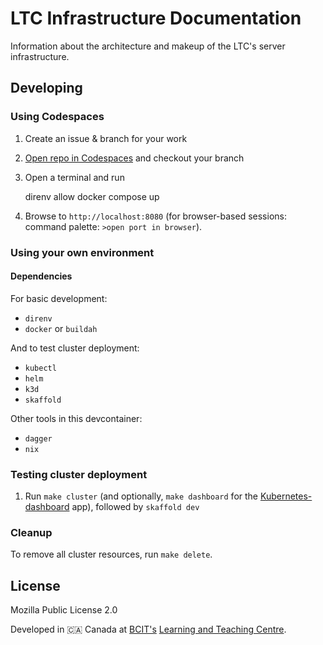 # LTC Infrastructure Documentation

Information about the architecture and makeup of the LTC's server infrastructure.

## Developing

### Using Codespaces

1. Create an issue & branch for your work
1. [Open repo in Codespaces](https://codespaces.new/bcit-ltc/infrastructure-documentation) and checkout your branch
1. Open a terminal and run

    direnv allow
    docker compose up

1. Browse to `http://localhost:8080` (for browser-based sessions: command palette: `>open port in browser`).

### Using your own environment

#### Dependencies

For basic development:

- `direnv`
- `docker` or `buildah`

And to test cluster deployment:

- `kubectl`
- `helm`
- `k3d`
- `skaffold`

Other tools in this devcontainer:

- `dagger`
- `nix`

### Testing cluster deployment

1. Run `make cluster` (and optionally, `make dashboard` for the [Kubernetes-dashboard](https://kubernetes.io/docs/tasks/access-application-cluster/web-ui-dashboard/) app), followed by `skaffold dev`

### Cleanup

To remove all cluster resources, run `make delete`.

## License

Mozilla Public License 2.0

Developed in 🇨🇦 Canada at [BCIT's](https://www.bcit.ca/) [Learning and Teaching Centre](https://www.bcit.ca/learning-teaching-centre/).
